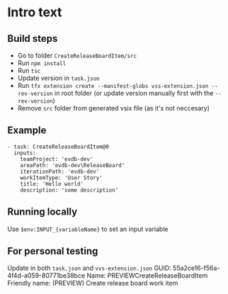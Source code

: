# Intro text

## Build steps
- Go to folder `CreateReleaseBoardItem/src`
- Run `npm install`
- Run `tsc`
- Update version in `task.json`
- Run `tfx extension create --manifest-globs vss-extension.json --rev-version` in root folder (or update version manually first with the `--rev-version`)
- Remove `src` folder from generated vsix file (as it's not neccesary)

## Example
```
- task: CreateReleaseBoardItem@0
  inputs:
    teamProject: 'evdb-dev'
    areaPath: 'evdb-dev\ReleaseBoard'
    iterationPath: 'evdb-dev'
    workItemType: 'User Story'
    title: 'Hello world'
    description: 'some description'
```

## Running locally
Use `$env:INPUT_{variableName}` to set an input variable

## For personal testing
Update in both `task.json` and `vvs-extension.json`
GUID: 55a2ce16-f56a-4f4d-a059-80771be38bce
Name: PREVIEWCreateReleaseBoardItem
Friendly name: (PREVIEW) Create release board work item
